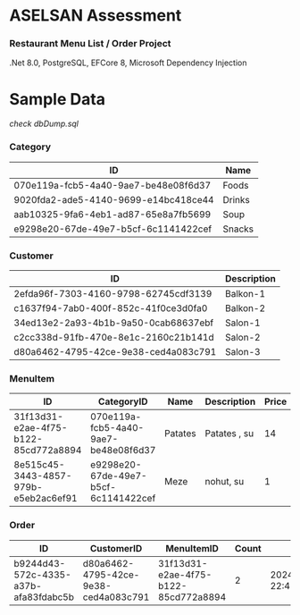 # ASELSAN Assessment

### Restaurant Menu List / Order Project

.Net 8.0, PostgreSQL, EFCore 8, Microsoft Dependency Injection

# Sample Data

*check dbDump.sql*

### Category

| ID                                   | Name   |
|--------------------------------------|--------|
| 070e119a-fcb5-4a40-9ae7-be48e08f6d37 | Foods  |
| 9020fda2-ade5-4140-9699-e14bc418ce44 | Drinks |
| aab10325-9fa6-4eb1-ad87-65e8a7fb5699 | Soup   |
| e9298e20-67de-49e7-b5cf-6c1141422cef | Snacks |

### Customer

| ID                                   | Description |
|--------------------------------------|-------------|
| 2efda96f-7303-4160-9798-62745cdf3139 | Balkon-1    |
| c1637f94-7ab0-400f-852c-41f0ce3d0fa0 | Balkon-2    |
| 34ed13e2-2a93-4b1b-9a50-0cab68637ebf | Salon-1     |
| c2cc338d-91fb-470e-8e1c-2160c21b141d | Salon-2     |
| d80a6462-4795-42ce-9e38-ced4a083c791 | Salon-3     |

### MenuItem

| ID                                   | CategoryID                           | Name    | Description  | Price | IsPermanent | IsActive | GlutenFree | IsVegan | CreateDate                    | DayOfWeek |
|--------------------------------------|--------------------------------------|---------|--------------|-------|-------------|----------|------------|---------|-------------------------------|-----------|
| 31f13d31-e2ae-4f75-b122-85cd772a8894 | 070e119a-fcb5-4a40-9ae7-be48e08f6d37 | Patates | Patates , su | 14    | 0           | 1        | 1          | 1       | 2024-04-19 22:18:38.250339+03 | 0         |
| 8e515c45-3443-4857-979b-e5eb2ac6ef91 | e9298e20-67de-49e7-b5cf-6c1141422cef | Meze    | nohut, su    | 1     | 1           | 1        | 0          | 1       | 2024-04-19 23:09:32.723485+03 | [null]    |

### Order

| ID                                   | CustomerID                           | MenuItemID                           | Count | OrderDate                     | OrderNote | IsChecked |
|--------------------------------------|--------------------------------------|--------------------------------------|-------|-------------------------------|-----------|-----------|
| b9244d43-572c-4335-a37b-afa83fdabc5b | d80a6462-4795-42ce-9e38-ced4a083c791 | 31f13d31-e2ae-4f75-b122-85cd772a8894 | 2     | 2024-04-19 22:45:44.959972+03 |           | 1         |
